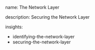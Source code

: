 name: The Network Layer

description: Securing the Network Layer

insights:
  - identifying-the-network-layer
  - securing-the-network-layer
  
